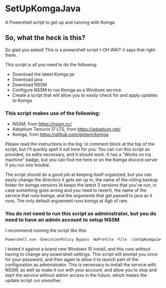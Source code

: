 # SetUpKomgaJava
A Powershell script to get up and running with Komga

## So, what the heck is this?
So glad you asked! This is a powershell script t-OH WAIT it says that right there.

This script is all you need to do the following:
- Download the latest Komga jar
- Download java
- Download NSSM
- Configure NSSM to run Komga as a Windows service
- Create a script that will allow you to easily check for and apply updates to Komga

### This script makes use of the following:
- NSSM, from https://nssm.cc/
- Adoptium Temurin 17 LTS, from https://adoptium.net/
- Komga, from https://github.com/gotson/komga

Please read the instructions in the big 'ol comment block at the top of the script, but I'll quickly spell it out here for you:
You can run this script as provided, no edits necessary, and it should work. It has a "Works on my machine" badge, but you can find me here or on the Komga discord server if you run into trouble.

The script should do a good job at keeping itself organized, but you can easily change the directory it gets set up in, the name of the rolling backup folder for komga versions (it keeps the latest 3 versions that you've run, in case something goes wrong and you need to revert), the name of the service that runs komga, and the arguments that get passed to java as it runs. The only default arguement runs komga at 4gb of ram. 

### You do not need to run this script as administrator, but you **do** need to have an admin account to setup NSSM
I recommend running the script like this:
```powershell
Powershell.exe -ExecutionPolicy Bypass -NoProfile -File .\SetUpKomgaJava.ps1
```
I tested it against a brand new Windows 10 install, and this runs without having to change any powershell settings. 
This script will prompt you once for your password, and then again to allow it to launch part of the configuration as administrator. This is necessary to install the service with NSSM, as well as make it run with your account, and allow you to stop and start the service without admin access in the future, which makes the update script run smoother.
